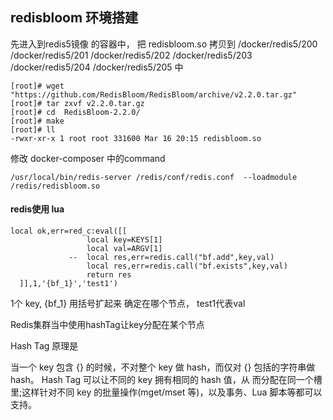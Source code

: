 

## redisbloom 环境搭建

先进入到redis5镜像 的容器中， 把 redisbloom.so 拷贝到 
/docker/redis5/200
/docker/redis5/201
/docker/redis5/202 
/docker/redis5/203
/docker/redis5/204 
/docker/redis5/205 中


```shell 
[root]# wget "https://github.com/RedisBloom/RedisBloom/archive/v2.2.0.tar.gz"
[root]# tar zxvf v2.2.0.tar.gz 
[root]# cd  RedisBloom-2.2.0/
[root]# make
[root]# ll
-rwxr-xr-x 1 root root 331600 Mar 16 20:15 redisbloom.so
``` 


修改 docker-composer 中的command

```shell 
/usr/local/bin/redis-server /redis/conf/redis.conf  --loadmodule /redis/redisbloom.so
```



#### redis使用 lua 
```shell 
local ok,err=red_c:eval([[
                 local key=KEYS[1]
                 local val=ARGV[1]
             --  local res,err=redis.call("bf.add",key,val)
                 local res,err=redis.call("bf.exists",key,val)
                 return res
  ]],1,'{bf_1}','test1')

```
1个 key,  {bf_1}  用括号扩起来  确定在哪个节点， test1代表val 


Redis集群当中使用hashTag让key分配在某个节点
 
Hash Tag 原理是

当一个 key 包含 {} 的时候，不对整个 key 做 hash，而仅对 {} 包括的字符串做 hash。 Hash Tag 可以让不同的 key 拥有相同的 hash 值，从
而分配在同一个槽里;这样针对不同 key 的批量操作(mget/mset 等)，以及事务、Lua 脚本等都可以支持。
